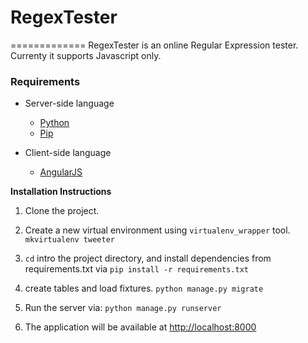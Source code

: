 # RegexTester
=============
RegexTester is an online Regular Expression tester. Currenty it supports Javascript only.

### Requirements

* Server-side language
    * [Python](http://www.python.org)
    * [Pip](http://www.pip-installer.org)

* Client-side language
    * [AngularJS](https://angularjs.org/)

**Installation Instructions**

1. Clone the project.

2. Create a new virtual environment using `virtualenv_wrapper` tool. `mkvirtualenv tweeter`

3. `cd` intro the project directory, and install dependencies from requirements.txt via `pip install -r requirements.txt`

4. create tables and load fixtures. `python manage.py migrate`

5. Run the server via: `python manage.py runserver`

6. The application will be available at <a href="http://localhost:8000" target="_blank">http://localhost:8000</a>

